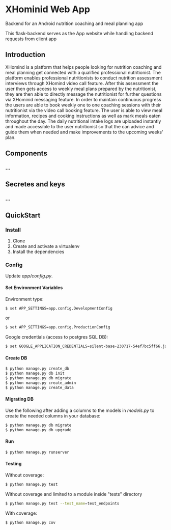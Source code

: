 # XHominid Web App


Backend for an Android nutrition coaching and meal planning app

This flask-backend serves as the App website while handling backend requests from client app


## Introduction

XHomind is a platform that helps people looking for nutrition coaching and meal planning get connected with a qualified professional nutritionist. The platform enables professional nutritionists to conduct nutrition assessment interviews through XHomind video call feature. After this assessment the user then gets access to weekly meal plans prepared by the nutritionist, they are then able to directly message the nutritionist for further questions via XHominid messaging feature. In order to maintain continuous progress the users are able to book weekly one to one coaching sessions with their nutritionist via the video call booking feature. The user is able to view meal information, recipes and cooking instructions as well as mark meals eaten throughout the day. The daily nutritional intake logs are uploaded instantly and made accessible to the user nutritionist so that the can advice and guide them when needed and make improvements to the upcoming weeks' plan.


## Components

### ...


## Secretes and keys

### ...


## QuickStart

### Install

1. Clone
1. Create and activate a virtualenv
1. Install the dependencies

### Config

Update *app/config.py*.

#### Set Environment Variables

Environment type:

```sh
$ set APP_SETTINGS=app.config.DevelopmentConfig
```
or
```sh
$ set APP_SETTINGS=app.config.ProductionConfig
```

Google credentials (access to postgres SQL DB):

```sh
$ set GOOGLE_APPLICATION_CREDENTIALS=silent-base-230717-54ef7bc5ff66.json
```

#### Create DB

```sh
$ python manage.py create_db
$ python manage.py db init
$ python manage.py db migrate
$ python manage.py create_admin
$ python manage.py create_data
```

#### Migrating DB

Use the following after adding a columns to the models in *models.py* to create the needed columns in your database:

```sh
$ python manage.py db migrate
$ python manage.py db upgrade
```

#### Run

```sh
$ python manage.py runserver
```

#### Testing

Without coverage:

```sh
$ python manage.py test
```

Without coverage and limited to a module inside "tests" directory

```sh
$ python manage.py test --test_name=test_endpoints
```

With coverage:

```sh
$ python manage.py cov
```

